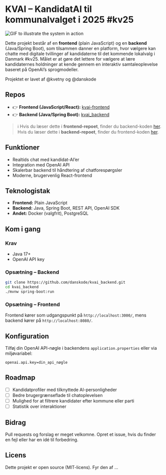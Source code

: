 # KVAI – KandidatAI til kommunalvalget i 2025 #kv25

![GIF to illustrate the system in action](/src/main/resources/static/kv25ai.gif)

Dette projekt består af en **frontend** (plain JavaScript) og en **backend** (Java/Spring Boot), som tilsammen danner en platform, hvor vælgere kan chatte med digitale tvillinger af kandidaterne til det kommende lokalvalg i Danmark #kv25.
Målet er at gøre det lettere for vælgere at lære kandidaternes holdninger at kende gennem en interaktiv samtaleoplevelse baseret på OpenAI’s sprogmodeller.  

Projektet er lavet af @kvetny og @danskode

## Repos  
- 👉 **Frontend (JavaScript/React):** [kvai-frontend](https://github.com/danskode/kvai-frontend)  
- 👉 **Backend (Java/Spring Boot):** [kvai_backend](https://github.com/danskode/kvai_backend)  

> ℹ️ Hvis du læser dette i **frontend-repoet**, finder du backend-koden [her](https://github.com/danskode/kvai_backend).  
> Hvis du læser dette i **backend-repoet**, finder du frontend-koden [her](https://github.com/danskode/kvai-frontend).  

## Funktioner  
- Realtids chat med kandidat-AI’er  
- Integration med OpenAI API  
- Skalerbar backend til håndtering af chatforespørgsler  
- Moderne, brugervenlig React-frontend  

## Teknologistak  
- **Frontend:** Plain JavaScript  
- **Backend:** Java, Spring Boot, REST API, OpenAI SDK  
- **Andet:** Docker (valgfrit), PostgreSQL

## Kom i gang  

### Krav  
- Java 17+  
- OpenAI API key  

### Opsætning – Backend  
```bash
git clone https://github.com/danskode/kvai_backend.git
cd kvai_backend
./mvnw spring-boot:run
````

### Opsætning – Frontend

Frontend kører som udgangspunkt på `http://localhost:3000/`, mens backend kører på `http://localhost:8080/`.

## Konfiguration

Tilføj din OpenAI API-nøgle i backendens `application.properties` eller via miljøvariabel:

```properties
openai.api.key=din_api_nøgle
```

## Roadmap

* [ ] Kandidatprofiler med tilknyttede AI-personligheder
* [ ] Bedre brugergrænseflade til chatoplevelsen
* [ ] Mulighed for at filtrere kandidater efter kommune eller parti
* [ ] Statistik over interaktioner

## Bidrag

Pull requests og forslag er meget velkomne.
Opret et issue, hvis du finder en fejl eller har en idé til forbedring.

## Licens

Dette projekt er open source (MIT-licens). Fyr den af ...
